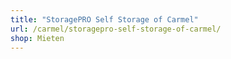 ```yaml
---
title: "StoragePRO Self Storage of Carmel"
url: /carmel/storagepro-self-storage-of-carmel/
shop: Mieten
---
```


